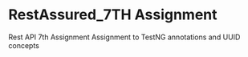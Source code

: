 # RestAssured_7TH Assignment
Rest API 7th Assignment
Assignment to TestNG annotations and UUID concepts

